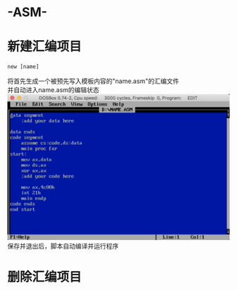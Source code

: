 # -ASM-
# 新建汇编项目
```bat
new [name]
```
将首先生成一个被预先写入模板内容的"name.asm"的汇编文件  
并自动进入name.asm的编辑状态  
![进入name.asm编辑状态](https://github.com/Rhythmicc/-ASM-/blob/master/1.png)
保存并退出后，脚本自动编译并运行程序

# 删除汇编项目
